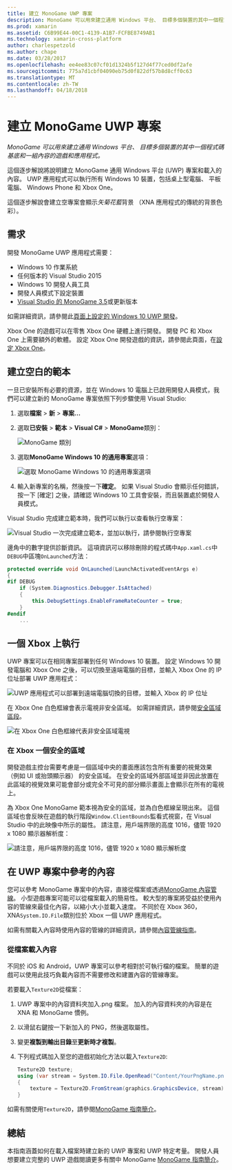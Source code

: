 ```yaml
---
title: 建立 MonoGame UWP 專案
description: MonoGame 可以用來建立通用 Windows 平台、 目標多個裝置的其中一個程式碼基底和一組內容的遊戲和應用程式。
ms.prod: xamarin
ms.assetid: C6B99E44-00C1-4139-A1B7-FCFBE8749AB1
ms.technology: xamarin-cross-platform
author: charlespetzold
ms.author: chape
ms.date: 03/28/2017
ms.openlocfilehash: ee4ee83c07cf01d1324b5f127d4f77ced0df2afe
ms.sourcegitcommit: 775a7d1cbf04090eb75d0f822df57b8d8cff0c63
ms.translationtype: MT
ms.contentlocale: zh-TW
ms.lasthandoff: 04/18/2018
---
```

# <a name="creating-a-monogame-uwp-project"></a>建立 MonoGame UWP 專案

_MonoGame 可以用來建立通用 Windows 平台、 目標多個裝置的其中一個程式碼基底和一組內容的遊戲和應用程式。_

這個逐步解說將說明建立 MonoGame 通用 Windows 平台 (UWP) 專案和載入的內容。 UWP 應用程式可以執行所有 Windows 10 裝置，包括桌上型電腦、 平板電腦、 Windows Phone 和 Xbox One。

這個逐步解說會建立空專案會顯示*矢菊花藍*背景 （XNA 應用程式的傳統的背景色彩）。

## <a name="requirements"></a>需求

開發 MonoGame UWP 應用程式需要：

- Windows 10 作業系統
- 任何版本的 Visual Studio 2015
- Windows 10 開發人員工具
- 開發人員模式下設定裝置
- [Visual Studio 的 MonoGame 3.5](http://www.monogame.net/2016/03/17/monogame-3-5/)或更新版本

如需詳細資訊，請參閱此[頁面上設定的 Windows 10 UWP 開發](https://msdn.microsoft.com/en-us/windows/uwp/get-started/get-set-up)。

Xbox One 的遊戲可以在零售 Xbox One 硬體上進行開發。 開發 PC 和 Xbox One 上需要額外的軟體。 設定 Xbox One 開發遊戲的資訊，請參閱此頁面，在[設定 Xbox One](https://msdn.microsoft.com/en-us/windows/uwp/xbox-apps/index)。

## <a name="creating-an-empty-template"></a>建立空白的範本

一旦已安裝所有必要的資源，並在 Windows 10 電腦上已啟用開發人員模式，我們可以建立新的 MonoGame 專案依照下列步驟使用 Visual Studio:

1. 選取**檔案** > **新** > **專案...**
1. 選取**已安裝** > **範本** > **Visual C#** > **MonoGame**類別： 

    ![](uwp-images/image1.png "MonoGame 類別")

1. 選取**MonoGame Windows 10 的通用專案**選項： 

    ![](uwp-images/image2.png "選取 MonoGame Windows 10 的通用專案選項")

1. 輸入新專案的名稱，然後按一下**確定**。
如果 Visual Studio 會顯示任何錯誤，按一下 [確定] 之後，請確認 Windows 10 工具會安裝，而且裝置處於開發人員模式。

Visual Studio 完成建立範本時，我們可以執行以查看執行空專案：

![](uwp-images/image3.png "Visual Studio 一次完成建立範本，並加以執行，請參閱執行空專案")

邊角中的數字提供診斷資訊。 這項資訊可以移除刪除的程式碼中`App.xaml.cs`中`DEBUG`中區塊`OnLaunched`方法：


```csharp
protected override void OnLaunched(LaunchActivatedEventArgs e)
{
#if DEBUG
    if (System.Diagnostics.Debugger.IsAttached)
    {
        this.DebugSettings.EnableFrameRateCounter = true;
    }
#endif
    ...
```

## <a name="running-on-xbox-one"></a>一個 Xbox 上執行

UWP 專案可以在相同專案部署到任何 Windows 10 裝置。 設定 Windows 10 開發電腦和 Xbox One 之後，可以切換至遠端電腦的目標，並輸入 Xbox One 的 IP 位址部署 UWP 應用程式：

![](uwp-images/remote.png "UWP 應用程式可以部署到遠端電腦切換的目標，並輸入 Xbox 的 IP 位址")

在 Xbox One 白色框線會表示電視非安全區域。 如需詳細資訊，請參閱[安全區域區段](#Safe_Area_on_Xbox_One)。

![](uwp-images/safearea.png "在 Xbox One 白色框線代表非安全區域電視")

### <a name="safe-area-on-xbox-one"></a>在 Xbox 一個安全的區域

開發遊戲主控台需要考慮是一個區域中央的畫面應該包含所有重要的視覺效果 （例如 UI 或抬頭顯示器） 的安全區域。 在安全的區域外部區域並非因此放置在此區域的視覺效果可能會部分或完全不可見的部分顯示畫面上會顯示在所有的電視上。

為 Xbox One MonoGame 範本視為安全的區域，並為白色框線呈現出來。 這個區域也會反映在遊戲的執行階段`Window.ClientBounds`監看式視窗，在 Visual Studio 中的此映像中所示的屬性。 請注意，用戶端界限的高度 1016，儘管 1920 x 1080 顯示器解析度：

![](uwp-images/clientbounds.png "請注意，用戶端界限的高度 1016，儘管 1920 x 1080 顯示解析度")

## <a name="referencing-content-in-uwp-projects"></a>在 UWP 專案中參考的內容

您可以參考 MonoGame 專案中的內容，直接從檔案或透過[MonoGame 內容管線](~/graphics-games/cocossharp/content-pipeline/index.md)。 小型遊戲專案可能可以從檔案載入的簡易性。 較大型的專案將受益於使用內容的管線來最佳化內容，以縮小大小並載入速度。 不同於在 Xbox 360，XNA`System.IO.File`類別位於 Xbox 一個 UWP 應用程式。

如需有關載入內容時使用內容的管線的詳細資訊，請參閱[內容管線指南](~/graphics-games/cocossharp/content-pipeline/index.md)。 

### <a name="loading-content-from-file"></a>從檔案載入內容

不同於 iOS 和 Android，UWP 專案可以參考相對於可執行檔的檔案。 簡單的遊戲可以使用此技巧負載內容而不需要修改和建置內容的管線專案。

若要載入`Texture2D`從檔案：

1. UWP 專案中的內容資料夾加入.png 檔案。 加入的內容資料夾的內容是在 XNA 和 MonoGame 慣例。
1. 以滑鼠右鍵按一下新加入的 PNG，然後選取屬性。
1. 變更**複製到輸出目錄**至**更新時才複製**。
1. 下列程式碼加入至您的遊戲初始化方法以載入`Texture2D`:

    ```csharp
    Texture2D texture;
    using (var stream = System.IO.File.OpenRead("Content/YourPngName.png"))
    {
        texture = Texture2D.FromStream(graphics.GraphicsDevice, stream);
    }
    ```

如需有關使用`Texture2D`，請參閱[MonoGame 指南簡介](~/graphics-games/monogame/introduction/index.md)。

## <a name="summary"></a>總結

本指南涵蓋如何在載入檔案時建立新的 UWP 專案和 UWP 特定考量。 開發人員想要建立完整的 UWP 遊戲閱讀更多有關中 MonoGame [MonoGame 指南簡介](~/graphics-games/monogame/introduction/index.md)。